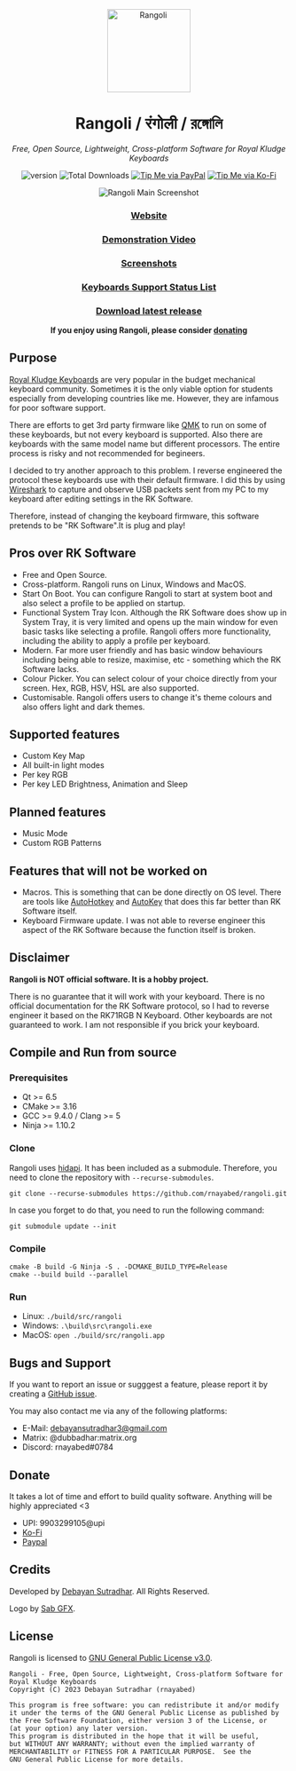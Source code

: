 <div align="center">
<img src="https://raw.githubusercontent.com/rnayabed/rangoli/master/icons/rangoli.svg" height="150" alt="Rangoli">

# Rangoli / रंगोली / রঙ্গোলি

*Free, Open Source, Lightweight, Cross-platform Software for Royal Kludge Keyboards*

![version](https://img.shields.io/badge/Version-2.0-green)
![Total Downloads](https://img.shields.io/github/downloads/rnayabed/rangoli/total?label=Total%20Downloads)
[![Tip Me via PayPal](https://img.shields.io/badge/PayPal-Tip%20me-blue.svg?logo=paypal)](https://www.paypal.me/rnayabed)
[![Tip Me via Ko-Fi](https://img.shields.io/badge/Ko--Fi-Tip%20me-red.svg?logo=kofi)](https://ko-fi.com/rnayabed)

<img src="https://raw.githubusercontent.com/rnayabed/rangoli/master/screenshots/main.png" alt="Rangoli Main Screenshot">

### [Website](https://rnayabed.github.io/rangoli_website)

### [Demonstration Video](https://youtu.be/MTGICKC4G5U)

### [Screenshots](https://github.com/rnayabed/rangoli/blob/master/screenshots/README.md#screenshots)

### [Keyboards Support Status List](https://github.com/rnayabed/rangoli/blob/master/keyboards-list.md)

### [Download latest release](https://github.com/rnayabed/rangoli/releases/latest)

**If you enjoy using Rangoli, please consider [donating](https://github.com/rnayabed/rangoli#donate)**
</div>

## Purpose

[Royal Kludge Keyboards](https://rkgamingstore.com/) are very popular in the budget mechanical keyboard community. Sometimes it is the only viable option for students especially from developing countries like me. However, they are infamous for poor software support.

There are efforts to get 3rd party firmware like [QMK](https://qmk.fm/) to run on some of these keyboards, but not every keyboard is supported. Also there are keyboards with the same model name but different processors. The entire process is risky and not recommended for begineers.

I decided to try another approach to this problem. I reverse engineered the protocol these keyboards use with their default firmware. I did this by using [Wireshark](https://www.wireshark.org/) to capture and observe USB packets sent from my PC to my keyboard after editing settings in the RK Software.

Therefore, instead of changing the keyboard firmware, this software pretends to be "RK Software".It is plug and play!

## Pros over RK Software
- Free and Open Source.
- Cross-platform. Rangoli runs on Linux, Windows and MacOS.
- Start On Boot. You can configure Rangoli to start at system boot and also select a profile to be applied on startup.
- Functional System Tray Icon. Although the RK Software does show up in System Tray, it is very limited and opens up the main window for even basic tasks like selecting a profile. Rangoli offers more functionality, including the ability to apply a profile per keyboard.
- Modern. Far more user friendly and has basic window behaviours including being able to resize, maximise, etc - something which the RK Software lacks.
- Colour Picker. You can select colour of your choice directly from your screen. Hex, RGB, HSV, HSL are also supported.
- Customisable. Rangoli offers users to change it's theme colours and also offers light and dark themes.

## Supported features
- Custom Key Map
- All built-in light modes
- Per key RGB
- Per key LED Brightness, Animation and Sleep

## Planned features
- Music Mode
- Custom RGB Patterns

## Features that will not be worked on
- Macros. This is something that can be done directly on OS level. There are tools like [AutoHotkey](https://www.autohotkey.com/) and [AutoKey](https://github.com/autokey/autokey) that does this far better than RK Software itself.
- Keyboard Firmware update. I was not able to reverse engineer this aspect of the RK Software because the function itself is broken.

## Disclaimer

**Rangoli is NOT official software. It is a hobby project.**

There is no guarantee that it will work with your keyboard. There is no official documentation for the RK Software protocol, so I had to reverse engineer it based on the RK71RGB N Keyboard. Other keyboards are not guaranteed to work. I am not responsible if you brick your keyboard. 

## Compile and Run from source

### Prerequisites

- Qt >= 6.5
- CMake >= 3.16
- GCC >= 9.4.0 / Clang >= 5
- Ninja >= 1.10.2

### Clone

Rangoli uses [hidapi](https://github.com/libusb/hidapi). It has been included as a submodule.
Therefore, you need to clone the repository with `--recurse-submodules`.

```
git clone --recurse-submodules https://github.com/rnayabed/rangoli.git
```

In case you forget to do that, you need to run the following command:

```
git submodule update --init
```

### Compile 

```
cmake -B build -G Ninja -S . -DCMAKE_BUILD_TYPE=Release
cmake --build build --parallel
```

### Run
- Linux: `./build/src/rangoli`
- Windows: `.\build\src\rangoli.exe`
- MacOS: `open ./build/src/rangoli.app`

## Bugs and Support

If you want to report an issue or sugggest a feature, please report it by creating a [GitHub issue](https://github.com/rnayabed/rangoli/issues).

You may also contact me via any of the following platforms:
- E-Mail: [debayansutradhar3@gmail.com](mailto:debayansutradhar3@gmail.com)
- Matrix: @dubbadhar:matrix.org
- Discord: rnayabed#0784

## Donate

It takes a lot of time and effort to build quality software. Anything will be highly appreciated <3

- UPI: 9903299105@upi
- [Ko-Fi](https://ko-fi.com/rnayabed)
- [Paypal](https://paypal.me/rnayabed)

## Credits

Developed by [Debayan Sutradhar](https://github.com/rnayabed). All Rights Reserved.

Logo by [Sab GFX](https://twitter.com/Sab_gfx).

## License

Rangoli is licensed to [GNU General Public License v3.0](https://github.com/rnayabed/rangoli/blob/master/LICENSE).

```
Rangoli - Free, Open Source, Lightweight, Cross-platform Software for Royal Kludge Keyboards
Copyright (C) 2023 Debayan Sutradhar (rnayabed)

This program is free software: you can redistribute it and/or modify
it under the terms of the GNU General Public License as published by
the Free Software Foundation, either version 3 of the License, or
(at your option) any later version.
This program is distributed in the hope that it will be useful,
but WITHOUT ANY WARRANTY; without even the implied warranty of
MERCHANTABILITY or FITNESS FOR A PARTICULAR PURPOSE.  See the
GNU General Public License for more details.
```
